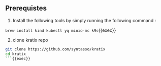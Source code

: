 ## Prerequistes
1. Install the following tools by simply running the following command : 

`brew install kind kubectl yq minio-mc k9s`{{exec}}

2. clone kratix repo 

```sh 
git clone https://github.com/syntasso/kratix
cd kratix
```{{exec}}
